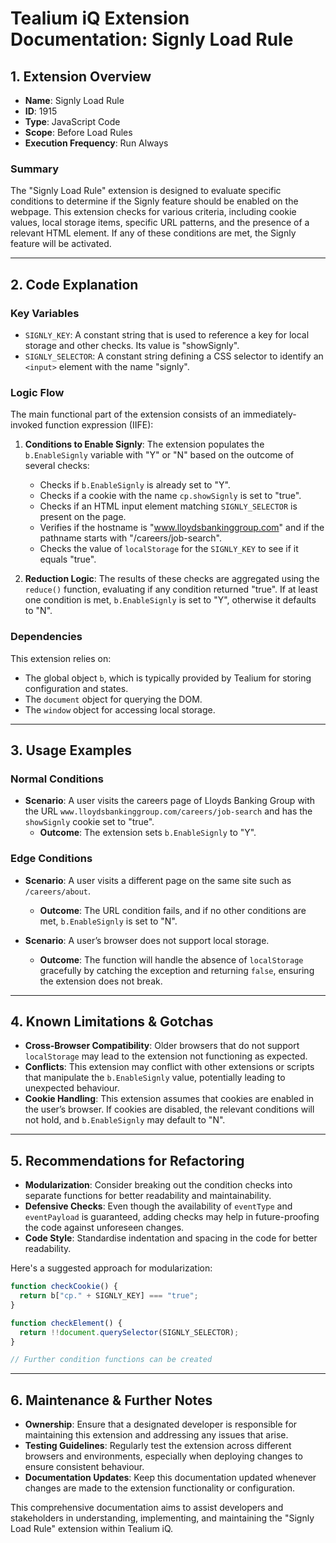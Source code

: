# Tealium iQ Extension Documentation: Signly Load Rule

## 1. Extension Overview

- **Name**: Signly Load Rule
- **ID**: 1915
- **Type**: JavaScript Code
- **Scope**: Before Load Rules
- **Execution Frequency**: Run Always

### Summary
The "Signly Load Rule" extension is designed to evaluate specific conditions to determine if the Signly feature should be enabled on the webpage. This extension checks for various criteria, including cookie values, local storage items, specific URL patterns, and the presence of a relevant HTML element. If any of these conditions are met, the Signly feature will be activated.

---

## 2. Code Explanation

### Key Variables
- `SIGNLY_KEY`: A constant string that is used to reference a key for local storage and other checks. Its value is "showSignly".
- `SIGNLY_SELECTOR`: A constant string defining a CSS selector to identify an `<input>` element with the name "signly".

### Logic Flow
The main functional part of the extension consists of an immediately-invoked function expression (IIFE):

1. **Conditions to Enable Signly**:
   The extension populates the `b.EnableSignly` variable with "Y" or "N" based on the outcome of several checks:
   - Checks if `b.EnableSignly` is already set to "Y".
   - Checks if a cookie with the name `cp.showSignly` is set to "true".
   - Checks if an HTML input element matching `SIGNLY_SELECTOR` is present on the page.
   - Verifies if the hostname is "www.lloydsbankinggroup.com" and if the pathname starts with "/careers/job-search".
   - Checks the value of `localStorage` for the `SIGNLY_KEY` to see if it equals "true".

2. **Reduction Logic**:
   The results of these checks are aggregated using the `reduce()` function, evaluating if any condition returned "true". If at least one condition is met, `b.EnableSignly` is set to "Y", otherwise it defaults to "N".

### Dependencies
This extension relies on:
- The global object `b`, which is typically provided by Tealium for storing configuration and states.
- The `document` object for querying the DOM.
- The `window` object for accessing local storage.

---

## 3. Usage Examples

### Normal Conditions
- **Scenario**: A user visits the careers page of Lloyds Banking Group with the URL `www.lloydsbankinggroup.com/careers/job-search` and has the `showSignly` cookie set to "true".
  - **Outcome**: The extension sets `b.EnableSignly` to "Y".

### Edge Conditions
- **Scenario**: A user visits a different page on the same site such as `/careers/about`.
  - **Outcome**: The URL condition fails, and if no other conditions are met, `b.EnableSignly` is set to "N".
  
- **Scenario**: A user’s browser does not support local storage.
  - **Outcome**: The function will handle the absence of `localStorage` gracefully by catching the exception and returning `false`, ensuring the extension does not break.

---

## 4. Known Limitations & Gotchas

- **Cross-Browser Compatibility**: Older browsers that do not support `localStorage` may lead to the extension not functioning as expected. 
- **Conflicts**: This extension may conflict with other extensions or scripts that manipulate the `b.EnableSignly` value, potentially leading to unexpected behaviour.
- **Cookie Handling**: This extension assumes that cookies are enabled in the user’s browser. If cookies are disabled, the relevant conditions will not hold, and `b.EnableSignly` may default to "N".

---

## 5. Recommendations for Refactoring

- **Modularization**: Consider breaking out the condition checks into separate functions for better readability and maintainability.
- **Defensive Checks**: Even though the availability of `eventType` and `eventPayload` is guaranteed, adding checks may help in future-proofing the code against unforeseen changes.
- **Code Style**: Standardise indentation and spacing in the code for better readability. 

Here's a suggested approach for modularization:
```javascript
function checkCookie() {
  return b["cp." + SIGNLY_KEY] === "true";
}

function checkElement() {
  return !!document.querySelector(SIGNLY_SELECTOR);
}

// Further condition functions can be created
```

---

## 6. Maintenance & Further Notes

- **Ownership**: Ensure that a designated developer is responsible for maintaining this extension and addressing any issues that arise.
- **Testing Guidelines**: Regularly test the extension across different browsers and environments, especially when deploying changes to ensure consistent behaviour.
- **Documentation Updates**: Keep this documentation updated whenever changes are made to the extension functionality or configuration.

This comprehensive documentation aims to assist developers and stakeholders in understanding, implementing, and maintaining the "Signly Load Rule" extension within Tealium iQ.